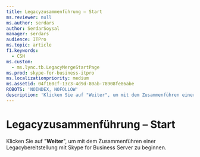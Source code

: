 ```yaml
---
title: Legacyzusammenführung – Start
ms.reviewer: null
ms.author: serdars
author: SerdarSoysal
manager: serdars
audience: ITPro
ms.topic: article
f1.keywords:
  - CSH
ms.custom:
  - ms.lync.tb.LegacyMergeStartPage
ms.prod: skype-for-business-itpro
ms.localizationpriority: medium
ms.assetid: 04f160cf-13c3-4d9d-80ab-78908fe86abe
ROBOTS: 'NOINDEX, NOFOLLOW'
description: 'Klicken Sie auf "Weiter", um mit dem Zusammenführen einer Legacybereitstellung mit Skype for Business Server zu beginnen.'
---
```


# <a name="legacy-merge-start"></a>Legacyzusammenführung – Start
 
Klicken Sie auf "**Weiter**", um mit dem Zusammenführen einer Legacybereitstellung mit Skype for Business Server zu beginnen. 
  

